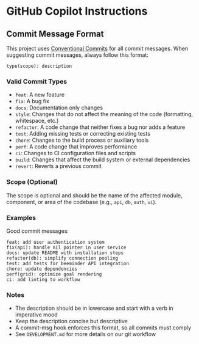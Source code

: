 # GitHub Copilot Instructions

## Commit Message Format

This project uses [Conventional Commits](https://www.conventionalcommits.org/) for all commit messages. When suggesting commit messages, always follow this format:

```
type(scope): description
```

### Valid Commit Types

- `feat`: A new feature
- `fix`: A bug fix
- `docs`: Documentation only changes
- `style`: Changes that do not affect the meaning of the code (formatting, whitespace, etc.)
- `refactor`: A code change that neither fixes a bug nor adds a feature
- `test`: Adding missing tests or correcting existing tests
- `chore`: Changes to the build process or auxiliary tools
- `perf`: A code change that improves performance
- `ci`: Changes to CI configuration files and scripts
- `build`: Changes that affect the build system or external dependencies
- `revert`: Reverts a previous commit

### Scope (Optional)

The scope is optional and should be the name of the affected module, component, or area of the codebase (e.g., `api`, `db`, `auth`, `ui`).

### Examples

Good commit messages:
```
feat: add user authentication system
fix(api): handle nil pointer in user service
docs: update README with installation steps
refactor(db): simplify connection pooling
test: add tests for beeminder API integration
chore: update dependencies
perf(grid): optimize goal rendering
ci: add linting to workflow
```

### Notes

- The description should be in lowercase and start with a verb in imperative mood
- Keep the description concise but descriptive
- A commit-msg hook enforces this format, so all commits must comply
- See `DEVELOPMENT.md` for more details on our git workflow
